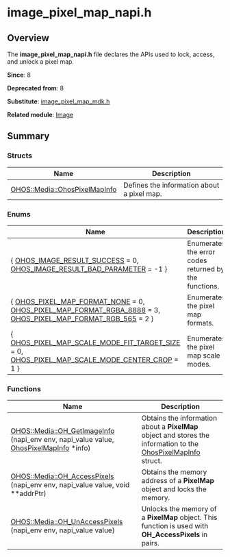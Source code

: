 # image_pixel_map_napi.h


## Overview

The **image_pixel_map_napi.h** file declares the APIs used to lock, access, and unlock a pixel map.

**Since**: 8

**Deprecated from**: 8

**Substitute**: [image_pixel_map_mdk.h](image__pixel__map__mdk_8h.md)

**Related module**: [Image](image.md)


## Summary


### Structs

| Name| Description|
| -------- | -------- |
| [OHOS::Media::OhosPixelMapInfo](_o_h_o_s_1_1_media_1_1_ohos_pixel_map_info.md) | Defines the information about a pixel map.|


### Enums

| Name| Description|
| -------- | -------- |
| { [OHOS_IMAGE_RESULT_SUCCESS](image.md#anonymous-enum-33) = 0,<br>[OHOS_IMAGE_RESULT_BAD_PARAMETER](image.md#anonymous-enum-33) = -1 } | Enumerates the error codes returned by the functions.|
| { [OHOS_PIXEL_MAP_FORMAT_NONE](image.md#anonymous-enum-33-1) = 0,<br>[OHOS_PIXEL_MAP_FORMAT_RGBA_8888](image.md#anonymous-enum-33-1) = 3,<br>[OHOS_PIXEL_MAP_FORMAT_RGB_565](image.md#anonymous-enum-33-1) = 2 } | Enumerates the pixel map formats.|
| { [OHOS_PIXEL_MAP_SCALE_MODE_FIT_TARGET_SIZE](image.md#anonymous-enum) = 0,<br>[OHOS_PIXEL_MAP_SCALE_MODE_CENTER_CROP](image.md#anonymous-enum) = 1 } | Enumerates the pixel map scale modes.|


### Functions

| Name| Description|
| -------- | -------- |
| [OHOS::Media::OH_GetImageInfo](image.md#oh_getimageinfo) (napi_env env, napi_value value, [OhosPixelMapInfo](_o_h_o_s_1_1_media_1_1_ohos_pixel_map_info.md) \*info) | Obtains the information about a **PixelMap** object and stores the information to the [OhosPixelMapInfo](_o_h_o_s_1_1_media_1_1_ohos_pixel_map_info.md) struct.|
| [OHOS::Media::OH_AccessPixels](image.md#oh_accesspixels) (napi_env env, napi_value value, void \*\*addrPtr) | Obtains the memory address of a **PixelMap** object and locks the memory.|
| [OHOS::Media::OH_UnAccessPixels](image.md#oh_unaccesspixels) (napi_env env, napi_value value) | Unlocks the memory of a **PixelMap** object. This function is used with **OH_AccessPixels** in pairs.|

 <!--no_check--> 
